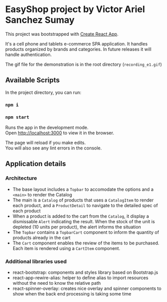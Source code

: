 # EasyShop project by Victor Ariel Sanchez Sumay

This project was bootstrapped with [Create React App](https://github.com/facebook/create-react-app).

It's a cell phone and tablets e-commerce SPA application. It handles products organized by brands and categories. In future releases it will handle authentication.

The gif file for the demonstration is in the root directory (`recording_e1.gif`)

## Available Scripts

In the project directory, you can run:

### `npm i`

### `npm start`

Runs the app in the development mode.\
Open [http://localhost:3000](http://localhost:3000) to view it in the browser.

The page will reload if you make edits.\
You will also see any lint errors in the console.

## Application details

### Architecture

- The base layout includes a `Topbar` to accomodate the options and a `<main>` to render the Catalog
- The main is a `Catalog` of products that uses a `CatalogItem` to render each product, and a `ProductDetail` to navigate to the detailed spec of each product
- When a product is added to the cart from the `Catalog`, it display a dismissable `Alert` indicating the result. When the stock of the unit is depleted (10 units per product), the alert informs the situation
- The `Topbar` contains a `TopbarCart` component to inform the quantity of products already in the cart
- The `Cart` component enables the review of the items to be purchased. Each item is rendered using a `CartItem` component.

### Additional libraries used

- react-bootstrap: components and styles library based on Bootstrap.js
- react-app-rewire-alias: helper to define alias to import resources without the need to know the relative path
- react-spinner-overlay: creates nice overlay and spinner components to show when the back end processing is taking some time
